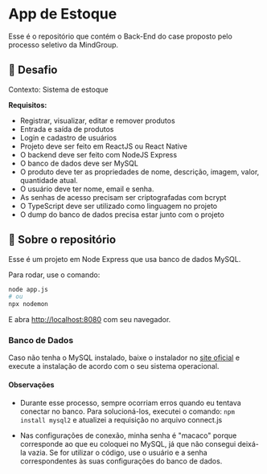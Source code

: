 
# App de Estoque

Esse é o repositório que contém o Back-End do case proposto pelo processo seletivo da MindGroup.

## 🎯 Desafio 

Contexto: Sistema de estoque 

**Requisitos:**
- Registrar, visualizar, editar e remover produtos
- Entrada e saída de produtos
- Login e cadastro de usuários
- Projeto deve ser feito em ReactJS ou React Native 
- O backend deve ser feito com NodeJS Express
- O banco de dados deve ser MySQL
- O produto deve ter as propriedades de nome, descrição, imagem, valor, quantidade atual.
- O usuário deve ter nome, email e senha.
- As senhas de acesso precisam ser criptografadas com bcrypt
- O TypeScript deve ser utilizado como linguagem no projeto
- O dump do banco de dados precisa estar junto com o projeto

## 📌 Sobre o repositório

Esse é um projeto em Node Express que usa banco de dados MySQL.

Para rodar, use o comando:

```bash
node app.js
# ou
npx nodemon
```

E abra [http://localhost:8080](http://localhost:8080) com seu navegador.

### Banco de Dados

Caso não tenha o MySQL instalado, baixe o instalador no [site oficial](https://dev.mysql.com/downloads/mysql/) e execute a instalação de acordo com o seu sistema operacional. 

#### Observações
- Durante esse processo, sempre ocorriam erros quando eu tentava conectar no banco. Para solucioná-los, executei o comando: `npm install mysql2` e atualizei a requisição no arquivo connect.js

- Nas configurações de conexão, minha senha é "macaco" porque corresponde ao que eu coloquei no MySQL, já que não consegui deixá-la vazia. Se for utilizar o código, use o usuário e a senha correspondentes às suas configurações do banco de dados.